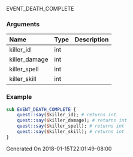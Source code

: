 EVENT_DEATH_COMPLETE
### Arguments
**Name**|**Type**|**Description**
:-----|:-----|:-----
killer_id|int|
killer_damage|int|
killer_spell|int|
killer_skill|int|
### Example
```perl
sub EVENT_DEATH_COMPLETE {
	quest::say($killer_id); # returns int
	quest::say($killer_damage); # returns int
	quest::say($killer_spell); # returns int
	quest::say($killer_skill); # returns int
}
```

Generated On 2018-01-15T22:01:49-08:00